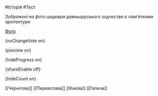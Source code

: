 #Історія #Тест

*Зображені на фото шедеври давньоруського зодчества є пам’ятками архітектури*

[Фото](https://zno.osvita.ua//doc/images/znotest/66/6642/98792.jpg)

{noChangeVote on}

{preview on}

{hideProgress on}

{shareEnable off}

{hideCount on}

[[Чернігова]]
[[Переяслава]]
[[Києва]]
[[Галича]]
